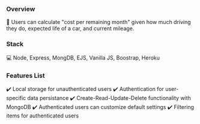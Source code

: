 ### Overview

:blue_car: Users can calculate "cost per remaining month" given how much driving they do, expected life of a car, and current mileage.

<!-- :traffic_light: Note: This project is no longer deployed. Old version of project, code kept for reference. -->

### Stack

:computer: Node, Express, MongDB, EJS, Vanilla JS, Boostrap, Heroku

### Features List

:heavy_check_mark: Local storage for unauthenticated users
:heavy_check_mark: Authentication for user-specific data persistance
:heavy_check_mark: Create-Read-Update-Delete functionality with MongoDB
:heavy_check_mark: Authenticated users can customize default settings
:heavy_check_mark: Filtering items for authenticated users
